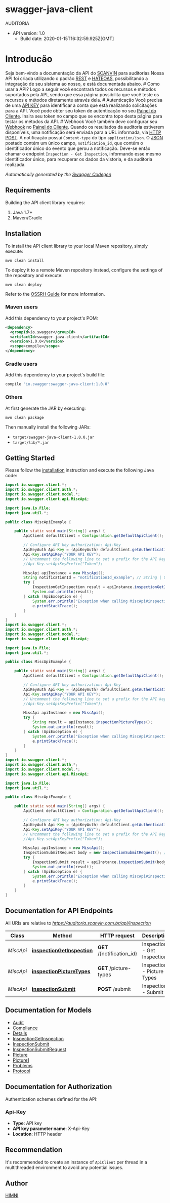 # swagger-java-client

AUDITORIA
- API version: 1.0
  - Build date: 2020-01-15T16:32:59.925Z[GMT]

# Introducão  

Seja bem-vindo a documentação da API do [SCANVIN](https://scanvin.com.br) para auditorias    Nossa API foi criada utilizando o padrão [REST](https://restfulapi.net/) e [HATEOAS](https://restfulapi.net/hateoas/), possibilitando a integração de seu sistema ao nosso, e está documentada abaixo.  # Como usar a API?  Logo a seguir você encontrará todos os recursos e métodos suportados pela API, sendo que essa página possibilita que você teste os recursos e métodos diretamente através dela.  # Autenticação  Você precisa de uma [API KEY](https://en.wikipedia.org/wiki/Application_programming_interface_key#HTTP_APIs) para identificar a conta que está realizando solicitações para a API. Você pode obter seu token de autenticação no seu [Painel do Cliente](https://auditoria.scanvin.com.br/client/).  Insira seu token no campo que se encontra topo desta página para testar os métodos da API.  # Webhook  Você também deve configurar seu [Webhook](https://en.wikipedia.org/wiki/Webhook) no [Painel do Cliente](https://auditoria.scanvin.com.br/client/webhook). Quando os resultados da auditoria estiverem disponíveis, uma notificação será enviada para a URL informada, via [HTTP POST](https://en.wikipedia.org/wiki/POST_(HTTP)). A notificação possui ```Content-type``` do tipo ```application/json```. O [JSON](https://en.wikipedia.org/wiki/JSON) postado contém um único campo, ```notification_id```, que contém o identificador único do evento que gerou a notificação. Deve-se então chamar o endpoint ```Inspection - Get Inspection```, informando esse mesmo identificador único, para recuperar os dados da vistoria, e da auditoria realizada.


*Automatically generated by the [Swagger Codegen](https://github.com/swagger-api/swagger-codegen)*


## Requirements

Building the API client library requires:
1. Java 1.7+
2. Maven/Gradle

## Installation

To install the API client library to your local Maven repository, simply execute:

```shell
mvn clean install
```

To deploy it to a remote Maven repository instead, configure the settings of the repository and execute:

```shell
mvn clean deploy
```

Refer to the [OSSRH Guide](http://central.sonatype.org/pages/ossrh-guide.html) for more information.

### Maven users

Add this dependency to your project's POM:

```xml
<dependency>
  <groupId>io.swagger</groupId>
  <artifactId>swagger-java-client</artifactId>
  <version>1.0.0</version>
  <scope>compile</scope>
</dependency>
```

### Gradle users

Add this dependency to your project's build file:

```groovy
compile "io.swagger:swagger-java-client:1.0.0"
```

### Others

At first generate the JAR by executing:

```shell
mvn clean package
```

Then manually install the following JARs:

* `target/swagger-java-client-1.0.0.jar`
* `target/lib/*.jar`

## Getting Started

Please follow the [installation](#installation) instruction and execute the following Java code:

```java
import io.swagger.client.*;
import io.swagger.client.auth.*;
import io.swagger.client.model.*;
import io.swagger.client.api.MiscApi;

import java.io.File;
import java.util.*;

public class MiscApiExample {

    public static void main(String[] args) {
        ApiClient defaultClient = Configuration.getDefaultApiClient();

        // Configure API key authorization: Api-Key
        ApiKeyAuth Api-Key = (ApiKeyAuth) defaultClient.getAuthentication("Api-Key");
        Api-Key.setApiKey("YOUR API KEY");
        // Uncomment the following line to set a prefix for the API key, e.g. "Token" (defaults to null)
        //Api-Key.setApiKeyPrefix("Token");

        MiscApi apiInstance = new MiscApi();
        String notificationId = "notificationId_example"; // String | O código da notificação, recebido pelo seu webhook via HTTP POST
        try {
            InspectionGetInspection result = apiInstance.inspectionGetInspection(notificationId);
            System.out.println(result);
        } catch (ApiException e) {
            System.err.println("Exception when calling MiscApi#inspectionGetInspection");
            e.printStackTrace();
        }
    }
}
import io.swagger.client.*;
import io.swagger.client.auth.*;
import io.swagger.client.model.*;
import io.swagger.client.api.MiscApi;

import java.io.File;
import java.util.*;

public class MiscApiExample {

    public static void main(String[] args) {
        ApiClient defaultClient = Configuration.getDefaultApiClient();

        // Configure API key authorization: Api-Key
        ApiKeyAuth Api-Key = (ApiKeyAuth) defaultClient.getAuthentication("Api-Key");
        Api-Key.setApiKey("YOUR API KEY");
        // Uncomment the following line to set a prefix for the API key, e.g. "Token" (defaults to null)
        //Api-Key.setApiKeyPrefix("Token");

        MiscApi apiInstance = new MiscApi();
        try {
            String result = apiInstance.inspectionPictureTypes();
            System.out.println(result);
        } catch (ApiException e) {
            System.err.println("Exception when calling MiscApi#inspectionPictureTypes");
            e.printStackTrace();
        }
    }
}
import io.swagger.client.*;
import io.swagger.client.auth.*;
import io.swagger.client.model.*;
import io.swagger.client.api.MiscApi;

import java.io.File;
import java.util.*;

public class MiscApiExample {

    public static void main(String[] args) {
        ApiClient defaultClient = Configuration.getDefaultApiClient();

        // Configure API key authorization: Api-Key
        ApiKeyAuth Api-Key = (ApiKeyAuth) defaultClient.getAuthentication("Api-Key");
        Api-Key.setApiKey("YOUR API KEY");
        // Uncomment the following line to set a prefix for the API key, e.g. "Token" (defaults to null)
        //Api-Key.setApiKeyPrefix("Token");

        MiscApi apiInstance = new MiscApi();
        InspectionSubmitRequest body = new InspectionSubmitRequest(); // InspectionSubmitRequest | 
        try {
            InspectionSubmit result = apiInstance.inspectionSubmit(body);
            System.out.println(result);
        } catch (ApiException e) {
            System.err.println("Exception when calling MiscApi#inspectionSubmit");
            e.printStackTrace();
        }
    }
}
```

## Documentation for API Endpoints

All URIs are relative to *https://auditoria.scanvin.com.br/api/inspection*

Class | Method | HTTP request | Description
------------ | ------------- | ------------- | -------------
*MiscApi* | [**inspectionGetInspection**](docs/MiscApi.md#inspectionGetInspection) | **GET** /{notification_id} | Inspection - Get Inspection
*MiscApi* | [**inspectionPictureTypes**](docs/MiscApi.md#inspectionPictureTypes) | **GET** /picture-types | Inspection - Picture Types
*MiscApi* | [**inspectionSubmit**](docs/MiscApi.md#inspectionSubmit) | **POST** /submit | Inspection - Submit

## Documentation for Models

 - [Audit](docs/Audit.md)
 - [Compliance](docs/Compliance.md)
 - [Details](docs/Details.md)
 - [InspectionGetInspection](docs/InspectionGetInspection.md)
 - [InspectionSubmit](docs/InspectionSubmit.md)
 - [InspectionSubmitRequest](docs/InspectionSubmitRequest.md)
 - [Picture](docs/Picture.md)
 - [Picture1](docs/Picture1.md)
 - [Problems](docs/Problems.md)
 - [Protocol](docs/Protocol.md)

## Documentation for Authorization

Authentication schemes defined for the API:
### Api-Key

- **Type**: API key
- **API key parameter name**: X-Api-Key
- **Location**: HTTP header


## Recommendation

It's recommended to create an instance of `ApiClient` per thread in a multithreaded environment to avoid any potential issues.

## Author

[HIMNI](http://himni.com)

